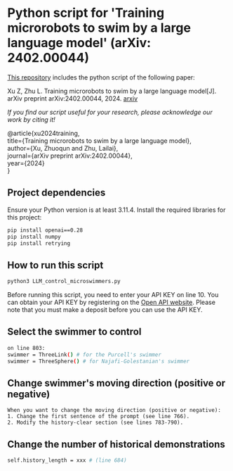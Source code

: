 # Python script for 'Training microrobots to swim by a large language model' (arXiv: 2402.00044)

[This repository]([https://www.google.com](https://github.com/ZhulailaiFluidLab/Training_microswimmer_by_LLM)) includes the python script of the following paper:

Xu Z, Zhu L. Training microrobots to swim by a large language model[J]. arXiv preprint arXiv:2402.00044, 2024. [arxiv](https://arxiv.org/abs/2402.00044)

*If you find our script useful for your research, please acknowledge our work by citing it!*

@article{xu2024training,\
  title={Training microrobots to swim by a large language model},\
  author={Xu, Zhuoqun and Zhu, Lailai},\
  journal={arXiv preprint arXiv:2402.00044},\
  year={2024}\
}

## Project dependencies

Ensure your Python version is at least 3.11.4. Install the required libraries for this project:

```bash
pip install openai==0.28
pip install numpy
pip install retrying
```

## How to run this script
```bash
python3 LLM_control_microswimmers.py
```

Before running this script, you need to enter your API KEY on line 10. You can obtain your API KEY by registering on the [Open API website](https://platform.openai.com/api-keys). Please note that you must make a deposit before you can use the API KEY.


## Select the swimmer to control

```bash
on line 803:
swimmer = ThreeLink() # for the Purcell's swimmer
swimmer = ThreeSphere() # for Najafi-Golestanian's swimmer
```

## Change swimmer's moving direction (positive or negative)

```text
When you want to change the moving direction (positive or negative):
1. Change the first sentence of the prompt (see line 766).
2. Modify the history-clear section (see lines 783-790).
```
## Change the number of historical demonstrations

```bash
self.history_length = xxx # (line 684)
```


<!--There are two class "class ThreeLink" and "class Threesphere" respectively introduce the environment of purcell swimmer and NG's swimmer. -->
